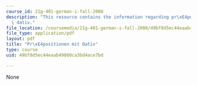 ```yaml
---
course_id: 21g-401-german-i-fall-2008
description: "This resource contains the information regarding pr\xE4positionen mit\
  \ dativ."
file_location: /coursemedia/21g-401-german-i-fall-2008/49bf8d5ec44eaab49860ca3bd4ace7bd_MIT21G_401F08_dativ_pra.pdf
file_type: application/pdf
layout: pdf
title: "Pr\xE4positionen mit Dativ"
type: course
uid: 49bf8d5ec44eaab49860ca3bd4ace7bd

---
```

None